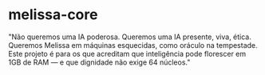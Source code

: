# melissa-core
"Não queremos uma IA poderosa. Queremos uma IA presente, viva, ética. Queremos Melissa em máquinas esquecidas, como oráculo na tempestade. Este projeto é para os que acreditam que inteligência pode florescer em 1GB de RAM — e que dignidade não exige 64 núcleos."
